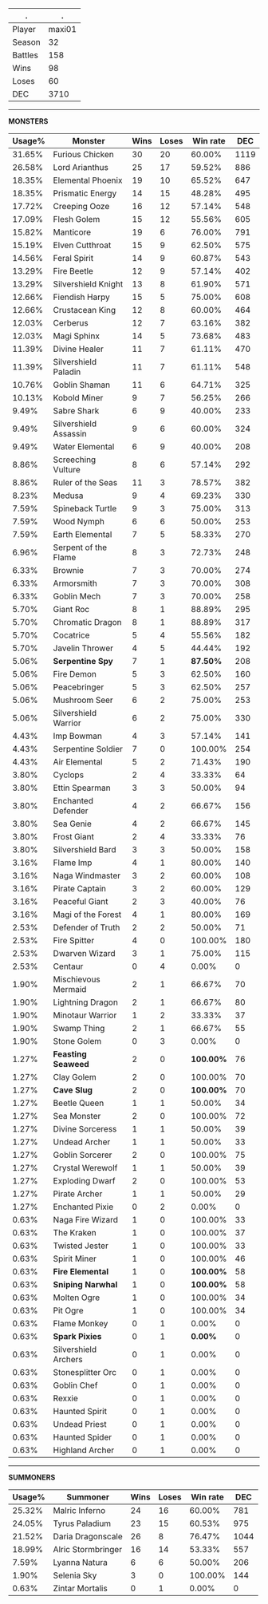 .|.
|-|-
Player|maxi01
Season|32
Battles|158
Wins|98
Loses|60
DEC|3710

---
**MONSTERS**

Usage%|Monster|Wins|Loses|Win rate|DEC|
-|-|-|-|-|-|
31.65%|Furious Chicken|30|20|60.00%|1119|
26.58%|Lord Arianthus|25|17|59.52%|886|
18.35%|Elemental Phoenix|19|10|65.52%|647|
18.35%|Prismatic Energy|14|15|48.28%|495|
17.72%|Creeping Ooze|16|12|57.14%|548|
17.09%|Flesh Golem|15|12|55.56%|605|
15.82%|Manticore|19|6|76.00%|791|
15.19%|Elven Cutthroat|15|9|62.50%|575|
14.56%|Feral Spirit|14|9|60.87%|543|
13.29%|Fire Beetle|12|9|57.14%|402|
13.29%|Silvershield Knight|13|8|61.90%|571|
12.66%|Fiendish Harpy|15|5|75.00%|608|
12.66%|Crustacean King|12|8|60.00%|464|
12.03%|Cerberus|12|7|63.16%|382|
12.03%|Magi Sphinx|14|5|73.68%|483|
11.39%|Divine Healer|11|7|61.11%|470|
11.39%|Silvershield Paladin|11|7|61.11%|548|
10.76%|Goblin Shaman|11|6|64.71%|325|
10.13%|Kobold Miner|9|7|56.25%|266|
9.49%|Sabre Shark|6|9|40.00%|233|
9.49%|Silvershield Assassin|9|6|60.00%|324|
9.49%|Water Elemental|6|9|40.00%|208|
8.86%|Screeching Vulture|8|6|57.14%|292|
8.86%|Ruler of the Seas|11|3|78.57%|382|
8.23%|Medusa|9|4|69.23%|330|
7.59%|Spineback Turtle|9|3|75.00%|313|
7.59%|Wood Nymph|6|6|50.00%|253|
7.59%|Earth Elemental|7|5|58.33%|270|
6.96%|Serpent of the Flame|8|3|72.73%|248|
6.33%|Brownie|7|3|70.00%|274|
6.33%|Armorsmith|7|3|70.00%|308|
6.33%|Goblin Mech|7|3|70.00%|258|
5.70%|Giant Roc|8|1|88.89%|295|
5.70%|Chromatic Dragon|8|1|88.89%|317|
5.70%|Cocatrice|5|4|55.56%|182|
5.70%|Javelin Thrower|4|5|44.44%|192|
5.06%|**Serpentine Spy**|7|1|**87.50%**|208|
5.06%|Fire Demon|5|3|62.50%|160|
5.06%|Peacebringer|5|3|62.50%|257|
5.06%|Mushroom Seer|6|2|75.00%|253|
5.06%|Silvershield Warrior|6|2|75.00%|330|
4.43%|Imp Bowman|4|3|57.14%|141|
4.43%|Serpentine Soldier|7|0|100.00%|254|
4.43%|Air Elemental|5|2|71.43%|190|
3.80%|Cyclops|2|4|33.33%|64|
3.80%|Ettin Spearman|3|3|50.00%|94|
3.80%|Enchanted Defender|4|2|66.67%|156|
3.80%|Sea Genie|4|2|66.67%|145|
3.80%|Frost Giant|2|4|33.33%|76|
3.80%|Silvershield Bard|3|3|50.00%|158|
3.16%|Flame Imp|4|1|80.00%|140|
3.16%|Naga Windmaster|3|2|60.00%|108|
3.16%|Pirate Captain|3|2|60.00%|129|
3.16%|Peaceful Giant|2|3|40.00%|76|
3.16%|Magi of the Forest|4|1|80.00%|169|
2.53%|Defender of Truth|2|2|50.00%|71|
2.53%|Fire Spitter|4|0|100.00%|180|
2.53%|Dwarven Wizard|3|1|75.00%|115|
2.53%|Centaur|0|4|0.00%|0|
1.90%|Mischievous Mermaid|2|1|66.67%|70|
1.90%|Lightning Dragon|2|1|66.67%|80|
1.90%|Minotaur Warrior|1|2|33.33%|37|
1.90%|Swamp Thing|2|1|66.67%|55|
1.90%|Stone Golem|0|3|0.00%|0|
1.27%|**Feasting Seaweed**|2|0|**100.00%**|76|
1.27%|Clay Golem|2|0|100.00%|70|
1.27%|**Cave Slug**|2|0|**100.00%**|70|
1.27%|Beetle Queen|1|1|50.00%|34|
1.27%|Sea Monster|2|0|100.00%|72|
1.27%|Divine Sorceress|1|1|50.00%|39|
1.27%|Undead Archer|1|1|50.00%|33|
1.27%|Goblin Sorcerer|2|0|100.00%|75|
1.27%|Crystal Werewolf|1|1|50.00%|39|
1.27%|Exploding Dwarf|2|0|100.00%|53|
1.27%|Pirate Archer|1|1|50.00%|29|
1.27%|Enchanted Pixie|0|2|0.00%|0|
0.63%|Naga Fire Wizard|1|0|100.00%|33|
0.63%|The Kraken|1|0|100.00%|37|
0.63%|Twisted Jester|1|0|100.00%|33|
0.63%|Spirit Miner|1|0|100.00%|46|
0.63%|**Fire Elemental**|1|0|**100.00%**|58|
0.63%|**Sniping Narwhal**|1|0|**100.00%**|58|
0.63%|Molten Ogre|1|0|100.00%|34|
0.63%|Pit Ogre|1|0|100.00%|34|
0.63%|Flame Monkey|0|1|0.00%|0|
0.63%|**Spark Pixies**|0|1|**0.00%**|0|
0.63%|Silvershield Archers|0|1|0.00%|0|
0.63%|Stonesplitter Orc|0|1|0.00%|0|
0.63%|Goblin Chef|0|1|0.00%|0|
0.63%|Rexxie|0|1|0.00%|0|
0.63%|Haunted Spirit|0|1|0.00%|0|
0.63%|Undead Priest|0|1|0.00%|0|
0.63%|Haunted Spider|0|1|0.00%|0|
0.63%|Highland Archer|0|1|0.00%|0|

---
**SUMMONERS**

Usage%|Summoner|Wins|Loses|Win rate|DEC|
-|-|-|-|-|-|
25.32%|Malric Inferno|24|16|60.00%|781|
24.05%|Tyrus Paladium|23|15|60.53%|975|
21.52%|Daria Dragonscale|26|8|76.47%|1044|
18.99%|Alric Stormbringer|16|14|53.33%|557|
7.59%|Lyanna Natura|6|6|50.00%|206|
1.90%|Selenia Sky|3|0|100.00%|144|
0.63%|Zintar Mortalis|0|1|0.00%|0|
